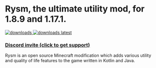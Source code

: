 # Rysm, the ultimate utility mod, for 1.8.9 and 1.17.1.


<a href="https://github.com/Qalcyo/Wyvtils/releases" target="_blank">
<img alt="downloads" src="https://img.shields.io/github/downloads/Qalcyo/Wyvtils/total?color=F5C400&style=for-the-badge" /> <img alt="downloads latest" src="https://img.shields.io/github/downloads-pre/Qalcyo/Wyvtils/latest/total?color=F5C400&style=for-the-badge" />

### [Discord invite (click to get support)](https://inv.wtf/qalcyo)

Rysm is an open source Minecraft modification which adds various utility and quality of life features to the game written in Kotlin and Java.
